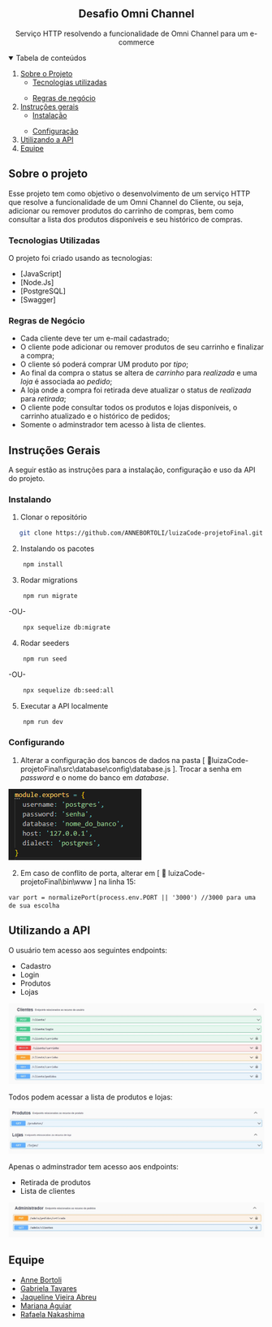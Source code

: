 <!-- PROJECT LOGO -->
<br />
<p align="center">
  <h2 align="center">Desafio Omni Channel</h2>

  <p align="center">
    Serviço HTTP resolvendo a funcionalidade de Omni Channel para um e-commerce
    <br />
  </p>
</p>



<!-- TABLE OF CONTENTS -->
<details open="open">
  <summary>Tabela de conteúdos</summary>
  <ol>
    <li>
      <a href="#about">Sobre o Projeto</a>
      <ul>
        <li><a href="#built-with">Tecnologias utilizadas</a></li>
      </ul>
    </li>
    <ul>
        <li><a href="#built-with">Regras de negócio</a></li>
      </ul>
    </li>
    <li>
      <a href="#getting-started">Instruções gerais</a>
      <ul>
        <li><a href="#installation">Instalação</a></li>
      </ul>
    </li>
    <ul>
        <li><a href="#configuration">Configuração</a></li>
      </ul>
    </li>
    <li><a href="#usage">Utilizando a API</a></li>
    <li><a href="#contact">Equipe</a></li>
  </ol>
</details>



<!-- ABOUT THE PROJECT -->
## Sobre o projeto

Esse projeto tem como objetivo o desenvolvimento de um serviço HTTP que resolve a funcionalidade de um Omni Channel do Cliente, ou seja, adicionar ou remover produtos do carrinho de compras, bem como consultar a lista dos produtos disponíveis e seu histórico de compras.

### Tecnologias Utilizadas

O projeto foi criado usando as tecnologias:
* [JavaScript]
* [Node.Js]
* [PostgreSQL]
* [Swagger]

### Regras de Negócio

* Cada cliente deve ter um e-mail cadastrado;
* O cliente pode adicionar ou remover produtos de seu carrinho e finalizar a compra;
* O cliente só poderá comprar UM produto por <i>tipo</i>;
* Ao final da compra o status se altera de <i>carrinho</i> para <i>realizada</i> e uma <i>loja</i> é associada ao <i>pedido</i>;
* A loja onde a compra foi retirada deve atualizar o status de <i>realizada</i> para <i>retirada</i>;
* O cliente pode consultar todos os produtos e lojas disponíveis, o carrinho atualizado e o histórico de pedidos;
* Somente o adminstrador tem acesso à lista de clientes.

<!-- GETTING STARTED -->
## Instruções Gerais

A seguir estão as instruções para a instalação, configuração e uso da API do projeto.

### Instalando

1. Clonar o repositório
```sh
   git clone https://github.com/ANNEBORTOLI/luizaCode-projetoFinal.git
```

2. Instalando os pacotes 
```sh
    npm install
```  
3. Rodar migrations
```sh
    npm run migrate
```  
-OU-

```sh
    npx sequelize db:migrate
```  
4. Rodar seeders
```sh
    npm run seed
```  
-OU-
```sh
    npx sequelize db:seed:all
```  
5. Executar a API localmente
```sh
    npm run dev
```  

### Configurando

1. Alterar a configuração dos bancos de dados na pasta [ :open_file_folder:luizaCode-projetoFinal\src\database\config\database.js ].
Trocar a senha em <i>password</i> e o nome do banco em <i>database</i>.


![Configuração do banco][config-bd]

2. Em caso de conflito de porta, alterar em [ :open_file_folder: luizaCode-projetoFinal\bin\www ] na linha 15:
```
var port = normalizePort(process.env.PORT || '3000') //3000 para uma de sua escolha
```

<!-- USAGE EXAMPLES -->
## Utilizando a API

O usuário tem acesso aos seguintes endpoints:
- Cadastro
- Login
- Produtos
- Lojas

![Endpoints Clientes][endpoints-cliente]

Todos podem acessar a lista de produtos e lojas:

![Endpoints globais][endpoints-globais]

Apenas o adminstrador tem acesso aos endpoints:
- Retirada de produtos
- Lista de clientes

![Endpoints Administrador][endpoints-admin]

<!-- CONTACT -->
## Equipe

- [Anne Bortoli](https://github.com/ANNEBORTOLI)
- [Gabriela Tavares](https://github.com/GabiTavaresV)
- [Jaqueline Vieira Abreu](https://github.com/jaquelineabreu)
- [Mariana Aguiar](https://github.com/marianadesouzaaguiar)
- [Rafaela Nakashima](https://github.com/rafanak)



<!-- MARKDOWN LINKS & IMAGES -->
[config-bd]: images/config-bd.png
[endpoints-cliente]: images/ep-cliente.png
[endpoints-globais]: images/ep-global.png
[endpoints-admin]: images/ep-admin.png

